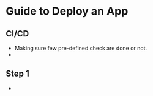 # Guide to Deploy an App

## CI/CD
- Making sure few pre-defined check are done or not.
- 
## Step 1
- 

